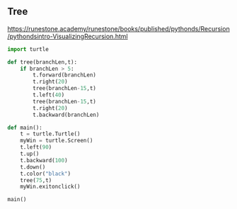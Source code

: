 ## Tree

https://runestone.academy/runestone/books/published/pythonds/Recursion/pythondsintro-VisualizingRecursion.html

```python
import turtle

def tree(branchLen,t):
    if branchLen > 5:
        t.forward(branchLen)
        t.right(20)
        tree(branchLen-15,t)
        t.left(40)
        tree(branchLen-15,t)
        t.right(20)
        t.backward(branchLen)

def main():
    t = turtle.Turtle()
    myWin = turtle.Screen()
    t.left(90)
    t.up()
    t.backward(100)
    t.down()
    t.color("black")
    tree(75,t)
    myWin.exitonclick()

main()
```
